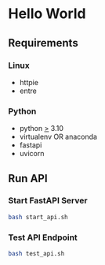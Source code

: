 # Hello World

## Requirements

### Linux

<ul>
    <li>httpie</li>
    <li>entre</li>
</ul>

### Python

<ul>
    <li>python <u>></u> 3.10</li>
    <li>virtualenv OR anaconda</li>    
    <li>fastapi</li>
    <li>uvicorn</li>
</ul>

## Run API

### Start FastAPI Server

```bash
bash start_api.sh
```

### Test API Endpoint

```bash
bash test_api.sh
```
